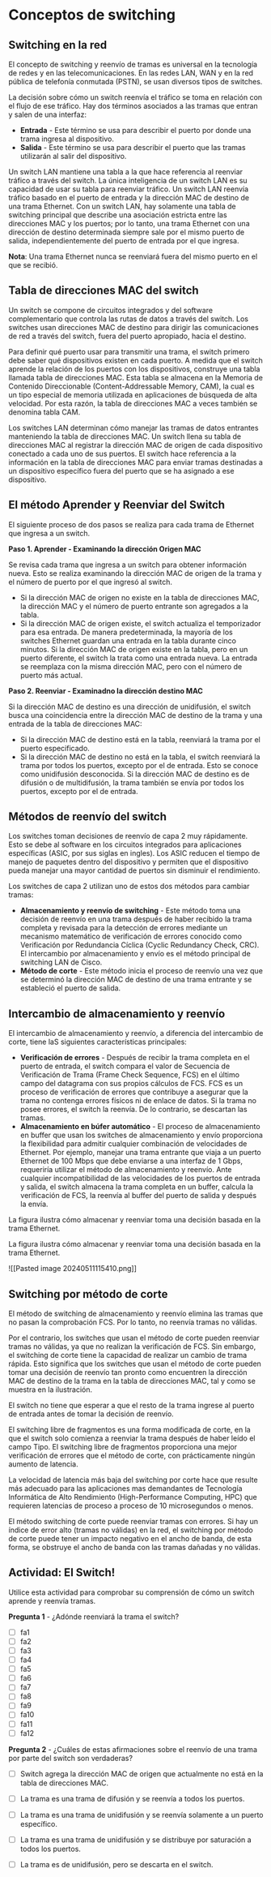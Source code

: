 # Conceptos de switching

## Switching en la red

El concepto de switching y reenvío de tramas es universal en la tecnología de redes y en las telecomunicaciones. En las redes LAN, WAN y en la red pública de telefonía conmutada (PSTN), se usan diversos tipos de switches.

La decisión sobre cómo un switch reenvía el tráfico se toma en relación con el flujo de ese tráfico. Hay dos términos asociados a las tramas que entran y salen de una interfaz:

- **Entrada** - Este término se usa para describir el puerto por donde una trama ingresa al dispositivo.
- **Salida** - Este término se usa para describir el puerto que las tramas utilizarán al salir del dispositivo.

Un switch LAN mantiene una tabla a la que hace referencia al reenviar tráfico a través del switch. La única inteligencia de un switch LAN es su capacidad de usar su tabla para reenviar tráfico. Un switch LAN reenvía tráfico basado en el puerto de entrada y la dirección MAC de destino de una trama Ethernet. Con un switch LAN, hay solamente una tabla de switching principal que describe una asociación estricta entre las direcciones MAC y los puertos; por lo tanto, una trama Ethernet con una dirección de destino determinada siempre sale por el mismo puerto de salida, independientemente del puerto de entrada por el que ingresa.

**Nota**: Una trama Ethernet nunca se reenviará fuera del mismo puerto en el que se recibió.

## Tabla de direcciones MAC del switch

Un switch se compone de circuitos integrados y del software complementario que controla las rutas de datos a través del switch. Los switches usan direcciones MAC de destino para dirigir las comunicaciones de red a través del switch, fuera del puerto apropiado, hacia el destino.

Para definir qué puerto usar para transmitir una trama, el switch primero debe saber qué dispositivos existen en cada puerto. A medida que el switch aprende la relación de los puertos con los dispositivos, construye una tabla llamada tabla de direcciones MAC. Esta tabla se almacena en la Memoria de Contenido Direccionable (Content-Addressable Memory, CAM), la cual es un tipo especial de memoria utilizada en aplicaciones de búsqueda de alta velocidad. Por esta razón, la tabla de direcciones MAC a veces también se denomina tabla CAM.

Los switches LAN determinan cómo manejar las tramas de datos entrantes manteniendo la tabla de direcciones MAC. Un switch llena su tabla de direcciones MAC al registrar la dirección MAC de origen de cada dispositivo conectado a cada uno de sus puertos. El switch hace referencia a la información en la tabla de direcciones MAC para enviar tramas destinadas a un dispositivo específico fuera del puerto que se ha asignado a ese dispositivo.

## El método Aprender y Reenviar del Switch

El siguiente proceso de dos pasos se realiza para cada trama de Ethernet que ingresa a un switch.

**Paso 1. Aprender - Examinando la dirección Origen MAC**

Se revisa cada trama que ingresa a un switch para obtener información nueva. Esto se realiza examinando la dirección MAC de origen de la trama y el número de puerto por el que ingresó al switch.

- Si la dirección MAC de origen no existe en la tabla de direcciones MAC, la dirección MAC y el número de puerto entrante son agregados a la tabla.
- Si la dirección MAC de origen existe, el switch actualiza el temporizador para esa entrada. De manera predeterminada, la mayoría de los switches Ethernet guardan una entrada en la tabla durante cinco minutos. Si la dirección MAC de origen existe en la tabla, pero en un puerto diferente, el switch la trata como una entrada nueva. La entrada se reemplaza con la misma dirección MAC, pero con el número de puerto más actual.



**Paso 2. Reenviar - Examinadno la dirección destino MAC**

Si la dirección MAC de destino es una dirección de unidifusión, el switch busca una coincidencia entre la dirección MAC de destino de la trama y una entrada de la tabla de direcciones MAC:

- Si la dirección MAC de destino está en la tabla, reenviará la trama por el puerto especificado.
- Si la dirección MAC de destino no está en la tabla, el switch reenviará la trama por todos los puertos, excepto por el de entrada. Esto se conoce como unidifusión desconocida. Si la dirección MAC de destino es de difusión o de multidifusión, la trama también se envía por todos los puertos, excepto por el de entrada.

## Métodos de reenvío del switch

Los switches toman decisiones de reenvío de capa 2 muy rápidamente. Esto se debe al software en los circuitos integrados para aplicaciones específicas (ASIC, por sus siglas en ingles). Los ASIC reducen el tiempo de manejo de paquetes dentro del dispositivo y permiten que el dispositivo pueda manejar una mayor cantidad de puertos sin disminuir el rendimiento.

Los switches de capa 2 utilizan uno de estos dos métodos para cambiar tramas:

- **Almacenamiento y reenvío de switching** - Este método toma una decisión de reenvío en una trama después de haber recibido la trama completa y revisada para la detección de errores mediante un mecanismo matemático de verificación de errores conocido como Verificación por Redundancia Cíclica (Cyclic Redundancy Check, CRC). El intercambio por almacenamiento y envío es el método principal de switching LAN de Cisco.
- **Método de corte** - Este método inicia el proceso de reenvío una vez que se determinó la dirección MAC de destino de una trama entrante y se estableció el puerto de salida.


## Intercambio de almacenamiento y reenvío

El intercambio de almacenamiento y reenvío, a diferencia del intercambio de corte, tiene laS siguientes características principales:

- **Verificación de errores** - Después de recibir la trama completa en el puerto de entrada, el switch compara el valor de Secuencia de Verificación de Trama (Frame Check Sequence, FCS) en el último campo del datagrama con sus propios cálculos de FCS. FCS es un proceso de verificación de errores que contribuye a asegurar que la trama no contenga errores físicos ni de enlace de datos. Si la trama no posee errores, el switch la reenvía. De lo contrario, se descartan las tramas.
- **Almacenamiento en búfer automático** - El proceso de almacenamiento en buffer que usan los switches de almacenamiento y envío proporciona la flexibilidad para admitir cualquier combinación de velocidades de Ethernet. Por ejemplo, manejar una trama entrante que viaja a un puerto Ethernet de 100 Mbps que debe enviarse a una interfaz de 1 Gbps, requeriría utilizar el método de almacenamiento y reenvío. Ante cualquier incompatibilidad de las velocidades de los puertos de entrada y salida, el switch almacena la trama completa en un buffer, calcula la verificación de FCS, la reenvía al buffer del puerto de salida y después la envía.

La figura ilustra cómo almacenar y reenviar toma una decisión basada en la trama Ethernet.

La figura ilustra cómo almacenar y reenviar toma una decisión basada en la trama Ethernet.

![[Pasted image 20240511115410.png]]
## Switching por método de corte

El método de switching de almacenamiento y reenvío elimina las tramas que no pasan la comprobación FCS. Por lo tanto, no reenvía tramas no válidas.

Por el contrario, los switches que usan el método de corte pueden reenviar tramas no válidas, ya que no realizan la verificación de FCS. Sin embargo, el switching de corte tiene la capacidad de realizar un cambio de trama rápida. Esto significa que los switches que usan el método de corte pueden tomar una decisión de reenvío tan pronto como encuentren la dirección MAC de destino de la trama en la tabla de direcciones MAC, tal y como se muestra en la ilustración.



El switch no tiene que esperar a que el resto de la trama ingrese al puerto de entrada antes de tomar la decisión de reenvío.

El switching libre de fragmentos es una forma modificada de corte, en la que el switch solo comienza a reenviar la trama después de haber leído el campo Tipo. El switching libre de fragmentos proporciona una mejor verificación de errores que el método de corte, con prácticamente ningún aumento de latencia.

La velocidad de latencia más baja del switching por corte hace que resulte más adecuado para las aplicaciones mas demandantes de Tecnología Informática de Alto Rendimiento (High-Performance Computing, HPC) que requieren latencias de proceso a proceso de 10 microsegundos o menos.

El método switching de corte puede reenviar tramas con errores. Si hay un índice de error alto (tramas no válidas) en la red, el switching por método de corte puede tener un impacto negativo en el ancho de banda, de esta forma, se obstruye el ancho de banda con las tramas dañadas y no válidas.



## Actividad: El Switch!

Utilice esta actividad para comprobar su comprensión de cómo un switch aprende y reenvía tramas.



**Pregunta 1** - ¿Adónde reenviará la trama el switch?

- [ ] fa1
- [ ] fa2
- [ ] fa3
- [ ] fa4
- [ ] fa5
- [ ] fa6
- [ ] fa7
- [ ] fa8
- [ ] fa9
- [ ] fa10
- [ ] fa11
- [ ] fa12

**Pregunta 2** - ¿Cuáles de estas afirmaciones sobre el reenvío de una trama por parte del switch son verdaderas?

- [ ] Switch agrega la dirección MAC de origen que actualmente no está en la tabla de direcciones MAC.
 - [ ] La trama es una trama de difusión y se reenvía a todos los puertos.
 - [ ] La trama es una trama de unidifusión y se reenvía solamente a un puerto específico.
 - [ ] La trama es una trama de unidifusión y se distribuye por saturación a todos los puertos.
 - [ ] La trama es de unidifusión, pero se descarta en el switch.

